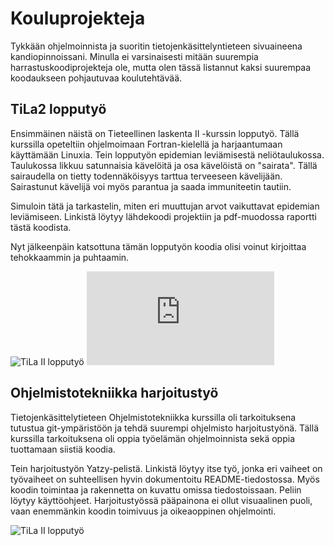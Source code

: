 # Kouluprojekteja

Tykkään ohjelmoinnista ja suoritin tietojenkäsittelyntieteen sivuaineena kandiopinnoissani. Minulla ei varsinaisesti mitään suurempia harrastuskoodiprojekteja ole, mutta olen tässä listannut kaksi suurempaa koodaukseen pohjautuvaa koulutehtävää. 

## TiLa2 lopputyö
Ensimmäinen näistä on Tieteellinen laskenta II -kurssin lopputyö. Tällä kurssilla opeteltiin ohjelmoimaan Fortran-kielellä ja harjaantumaan käyttämään Linuxia. Tein lopputyön epidemian leviämisestä neliötaulukossa. Taulukossa likkuu satunnaisia kävelöitä ja osa kävelöistä on "sairata". Tällä sairaudella on tietty todennäköisyys tarttua terveeseen kävelijään. Sairastunut kävelijä voi myös parantua ja saada immuniteetin tautiin. 

Simuloin tätä ja tarkastelin, miten eri muuttujan arvot vaikuttavat epidemian leviämiseen. Linkistä löytyy lähdekoodi projektiin ja pdf-muodossa raportti tästä koodista.

Nyt jälkeenpäin katsottuna tämän lopputyön koodia olisi voinut kirjoittaa tehokkaammin ja puhtaamin. 

![TiLa II lopputyö](https://github.com/alumppio/TiLa2_lopputyo.git)
![Raportti lopputyöstä](https://github.com/alumppio/TiLa2_lopputyo.git/report.pdf)

## Ohjelmistotekniikka harjoitustyö

Tietojenkäsittelytieteen Ohjelmistotekniikka kurssilla oli tarkoituksena tutustua git-ympäristöön ja tehdä suurempi ohjelmisto harjoitustyönä. Tällä kurssilla tarkoituksena oli oppia työelämän ohjelmoinnista sekä oppia tuottamaan siistiä koodia. 

Tein harjoitustyön Yatzy-pelistä. Linkistä löytyy itse työ, jonka eri vaiheet on työvaiheet on suhteellisen hyvin dokumentoitu README-tiedostossa. Myös koodin toimintaa ja rakennetta on kuvattu omissa tiedostoissaan. Peliin löytyy käyttöohjeet. Harjoitustyössä pääpainona ei ollut visuaalinen puoli, vaan enemmänkin koodin toimivuus ja oikeaoppinen ohjelmointi. 

![TiLa II lopputyö](https://github.com/alumppio/ot-harjoitustyo.git)
